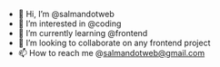- 👋 Hi, I’m @salmandotweb
- 👀 I’m interested in @coding
- 🌱 I’m currently learning @frontend
- 💞️ I’m looking to collaborate on any frontend project
- 📫 How to reach me @salmandotweb@gmail.com

<!---
salmandotweb/salmandotweb is a ✨ special ✨ repository because its `README.md` (this file) appears on your GitHub profile.
You can click the Preview link to take a look at your changes.
--->
